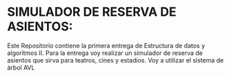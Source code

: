 # SIMULADOR DE RESERVA DE ASIENTOS:
Este Repositorio contiene la primera entrega de Estructura de datos y algorítmos II.
Para la entrega voy realizar un simulador de reserva de asientos que sirva para teatros, cines y estadios. Voy a utilizar el sistema de árbol AVL
